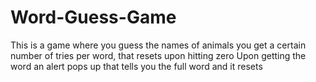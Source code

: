 # Word-Guess-Game
This is a game where you guess the names of animals
you get a certain number of tries per word, that resets upon hitting zero
Upon getting the word an alert pops up that tells you the full word and it resets
